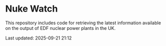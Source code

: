 # Nuke Watch

This repository includes code for retrieving the latest information available on the output of EDF nuclear power plants in the UK.

Last updated: 2025-09-21 21:12